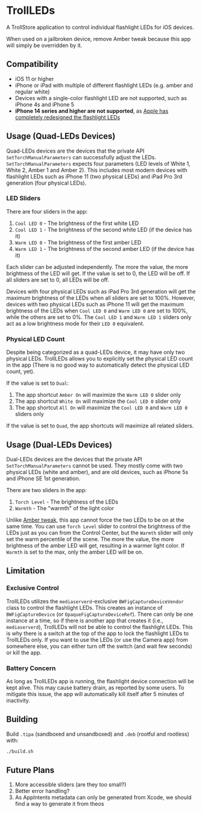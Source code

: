 # TrollLEDs

 A TrollStore application to control individual flashlight LEDs for iOS devices.

 When used on a jailbroken device, remove Amber tweak because this app will simply be overridden by it.

## Compatibility

- iOS 11 or higher
- iPhone or iPad with multiple of different flashlight LEDs (e.g. amber and regular white)
- Devices with a single-color flashlight LED are not supported, such as iPhone 4s and iPhone 5
- **iPhone 14 series and higher are not supported**, as [Apple has completely redesigned the flashlight LEDs](https://appleinsider.com/articles/22/09/20/how-iphone-14-pro-adaptive-true-tone-flash-creates-perfect-light-for-your-photos)

## Usage (Quad-LEDs Devices)

Quad-LEDs devices are the devices that the private API `SetTorchManualParameters` can successfully adjust the LEDs. `SetTorchManualParameters` expects four parameters (LED levels of White 1, White 2, Amber 1 and Amber 2). This includes most modern devices with flashlight LEDs such as iPhone 11 (two physical LEDs) and iPad Pro 3rd generation (four physical LEDs).

### LED Sliders

There are four sliders in the app:

1. `Cool LED 0` - The brightness of the first white LED
2. `Cool LED 1` - The brightness of the second white LED (if the device has it)
3. `Warm LED 0` - The brightness of the first amber LED
4. `Warm LED 1` - The brightness of the second amber LED (if the device has it)

Each slider can be adjusted independently. The more the value, the more brightness of the LED will get. If the value is set to 0, the LED will be off. If all sliders are set to 0, all LEDs will be off.

Devices with four physical LEDs such as iPad Pro 3rd generation will get the maximum brightness of the LEDs when all sliders are set to 100%. However, devices with two physical LEDs such as iPhone 11 will get the maximum brightness of the LEDs when `Cool LED 0` and `Warm LED 0` are set to 100%, while the others are set to 0%. The `Cool LED 1` and `Warm LED 1` sliders only act as a low brightness mode for their `LED 0` equivalent.

### Physical LED Count

Despite being categorized as a quad-LEDs device, it may have only two physical LEDs. TrollLEDs allows you to explicitly set the physical LED count in the app (There is no good way to automatically detect the physical LED count, yet).

If the value is set to `Dual`:

1. The app shortcut `Amber On` will maximize the `Warm LED 0` slider only
2. The app shortcut `White On` will maximize the `Cool LED 0` slider only
3. The app shortcut `All On` will maximize the `Cool LED 0` and `Warm LED 0` sliders only

If the value is set to `Quad`, the app shortcuts will maximize all related sliders.

## Usage (Dual-LEDs Devices)

Dual-LEDs devices are the devices that the private API `SetTorchManualParameters` cannot be used. They mostly come with two physical LEDs (white and amber), and are old devices, such as iPhone 5s and iPhone SE 1st generation.

There are two sliders in the app:

1. `Torch Level` - The brightness of the LEDs
2. `Warmth` - The "warmth" of the light color

Unlike [Amber tweak](https://github.com/PoomSmart/Amber), this app cannot force the two LEDs to be on at the same time. You can use `Torch Level` slider to control the brightness of the LEDs just as you can from the Control Center, but the `Warmth` slider will only set the warm percentile of the scene. The more the value, the more brightness of the amber LED will get, resulting in a warmer light color. If `Warmth` is set to the max, only the amber LED will be on.

## Limitation

### Exclusive Control

TrollLEDs utilizes the `mediaserverd`-exclusive `BWFigCaptureDeviceVendor` class to control the flashlight LEDs.
This creates an instance of `BWFigCaptureDevice` (or `OpaqueFigCaptureDeviceRef`). There can only be one instance at a time, so if there is another app that creates it (i.e., `mediaserverd`), TrollLEDs will not be able to control the flashlight LEDs.
This is why there is a switch at the top of the app to lock the flashlight LEDs to TrollLEDs only. If you want to use the LEDs (or use the Camera app) from somewhere else, you can either turn off the switch (and wait few seconds) or kill the app.

### Battery Concern

As long as TrollLEDs app is running, the flashlight device connection will be kept alive. This may cause battery drain, as reported by some users. To mitigate this issue, the app will automatically kill itself after 5 minutes of inactivity.

## Building

Build `.tipa` (sandboxed and unsandboxed) and `.deb` (rootful and rootless) with:

```sh
./build.sh
```

## Future Plans

1. More accessible sliders (are they too small?)
2. Better error handling?
3. As AppIntents metadata can only be generated from Xcode, we should find a way to generate it from theos
